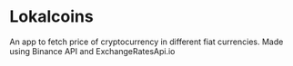 # Lokalcoins
An app to fetch price of cryptocurrency in different fiat currencies. Made using Binance API and ExchangeRatesApi.io

